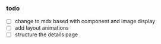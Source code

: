 ### todo

- [ ] change to mdx based with component and image display
- [ ] add layout animations
- [ ] structure the details page
